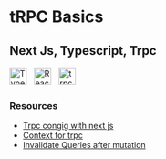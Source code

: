 # tRPC Basics

## Next Js, Typescript, Trpc

<img align="left" alt="TypeScript" width="30px" style="padding-right:10px;" src="https://cdn.jsdelivr.net/gh/devicons/devicon/icons/typescript/typescript-plain.svg" />

<img align="left" alt="ReactJS" width="30px" style="padding-right:10px;" src="https://www.vectorlogo.zone/logos/reactjs/reactjs-icon.svg" />

<img align="left" alt="trpc" width="30px" style="padding-right:10px;" src="https://res.cloudinary.com/apideck/image/upload/v1616206509/icons/trpc-io.png" />

<br/>
<br/>

### Resources

-   [Trpc congig with next js](https://trpc.io/docs/nextjs)
-   [Context for trpc](https://trpc.io/docs/context)
-   [Invalidate Queries after mutation](https://react-query-v3.tanstack.com/guides/invalidations-from-mutations)
